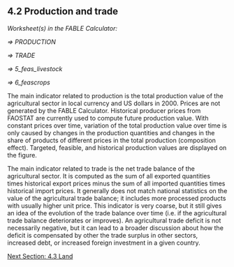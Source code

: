 ## 4.2 Production and trade

_Worksheet(s) in the FABLE Calculator:_

_⇒ PRODUCTION_

_⇒ TRADE_

_⇒ 5_feas_livestock_

_⇒ 6_feascrops_

The main indicator related to production is the total production value of the agricultural sector in local currency and US dollars in 2000. Prices are not generated by the FABLE Calculator. Historical producer prices from FAOSTAT are currently used to compute future production value. With constant prices over time, variation of the total production value over time is only caused by changes in the production quantities and changes in the share of products of different prices in the total production (composition effect). Targeted, feasible, and historical production values are displayed on the figure.

The main indicator related to trade is the net trade balance of the agricultural sector. It is computed as the sum of all exported quantities times historical export prices minus the sum of all imported quantities times historical import prices. It generally does not match national statistics on the value of the agricultural trade balance; it includes more processed products with usually higher unit price. This indicator is very coarse, but it still gives an idea of the evolution of the trade balance over time (i.e. if the agricultural trade balance deteriorates or improves). An agricultural trade deficit is not necessarily negative, but it can lead to a broader discussion about how the deficit is compensated by other the trade surplus in other sectors, increased debt, or increased foreign investment in a given country.

[Next Section: 4.3 Land](https://github.com/FableCalculator/DocumentationWiki/wiki/4_3.-Land)